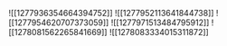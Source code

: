 ![[1277936354664394752]]
![[1277952113641844738]]
![[1277954620707373059]]
![[1277971513484795912]]
![[1278081562265841669]]
![[1278083334015311872]]
